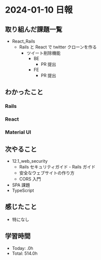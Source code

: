 # 2024-01-10 日報

## 取り組んだ課題一覧

- React_Rails
  - Rails と React で twitter クローンを作る
    - ツイート削除機能
      - BE
        - PR 提出
      - FE
        - PR 提出

## わかったこと

### Rails

### React

### Material UI

## 次やること

- 12.1_web_security
  - Rails セキュリティガイド - Rails ガイド
  - 安全なウェブサイトの作り方
  - CORS 入門
- SPA 課題
- TypeScript

## 感じたこと

- 特になし

## 学習時間

- Today: .0h
- Total: 514.0h
